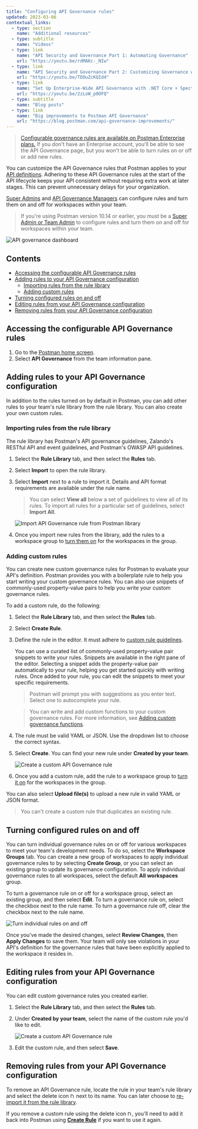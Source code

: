```yaml
---
title: "Configuring API Governance rules"
updated: 2023-03-06
contextual_links:
  - type: section
    name: "Additional resources"
  - type: subtitle
    name: "Videos"
  - type: link
    name: "API Security and Governance Part 1: Automating Governance"
    url: "https://youtu.be/rdMAKc-_NIw"
  - type: link
    name: "API Security and Governance Part 2: Customizing Governance with Spectral Rulesets"
    url: "https://youtu.be/TDOuZcKQId4"
  - type: link
    name: "Set Up Enterprise-Wide API Governance with .NET Core + Spectral | Postman Enterprise"
    url: "https://youtu.be/2zLoW_p0OFQ"
  - type: subtitle
    name: "Blog posts"
  - type: link
    name: "Big improvements to Postman API Governance"
    url: "https://blog.postman.com/api-governance-improvements/"
---
```


> [Configurable governance rules are available on Postman Enterprise plans.](https://www.postman.com/pricing) If you don't have an Enterprise account, you'll be able to see the API Governance page, but you won't be able to turn rules on or off or add new rules.

You can customize the API Governance rules that Postman applies to your [API definitions](/docs/api-governance/api-definition/api-definition-warnings/). Adhering to these API Governance rules at the start of the API lifecycle keeps your API consistent without requiring extra work at later stages. This can prevent unnecessary delays for your organization.

[Super Admins](/docs/collaborating-in-postman/roles-and-permissions/#team-roles) and [API Governance Managers](/docs/collaborating-in-postman/roles-and-permissions/#team-roles) can configure rules and turn them on and off for workspaces within your team.

> If you're using Postman version 10.14 or earlier, you must be a [Super Admin or Team Admin](/docs/collaborating-in-postman/roles-and-permissions/#team-roles) to configure rules and turn them on and off for workspaces within your team.

<img alt="API governance dashboard" src="https://assets.postman.com/postman-docs/v10/api-governance-dashboard-v10.jpg"/>

## Contents

* [Accessing the configurable API Governance rules](#accessing-the-configurable-api-governance-rules)
* [Adding rules to your API Governance configuration](#adding-rules-to-your-api-governance-configuration)
    * [Importing rules from the rule library](#importing-rules-from-the-rule-library)
    * [Adding custom rules](#adding-custom-rules)
* [Turning configured rules on and off](#turning-configured-rules-on-and-off)
* [Editing rules from your API Governance configuration](#editing-rules-from-your-api-governance-configuration)
* [Removing rules from your API Governance configuration](#removing-rules-from-your-api-governance-configuration)

## Accessing the configurable API Governance rules

1. Go to the [Postman home screen](https://go.postman.co/).
1. Select **API Governance** from the team information pane.

## Adding rules to your API Governance configuration

In addition to the rules turned on by default in Postman, you can add other rules to your team's rule library from the rule library. You can also create your own custom rules.

### Importing rules from the rule library

The rule library has Postman's API governance guidelines, Zalando's RESTful API and event guidelines, and Postman's OWASP API guidelines.

1. Select the **Rule Library** tab, and then select the **Rules** tab.
1. Select **Import** to open the rule library.
1. Select **Import** next to a rule to import it. Details and API format requirements are available under the rule name.

    > You can select **View all** below a set of guidelines to view all of its rules. To import all rules for a particular set of guidelines, select **Import All**.

    <img alt="Import API Governance rule from Postman library" src="https://assets.postman.com/postman-docs/import-postman-rule-from-rule-library-10.12.0.jpg"/>

1. Once you import new rules from the library, add the rules to a workspace group to [turn them on](#turning-configured-rules-on-and-off) for the workspaces in the group.

### Adding custom rules

You can create new custom governance rules for Postman to evaluate your API's definition. Postman provides you with a boilerplate rule to help you start writing your custom governance rules. You can also use snippets of commonly-used property-value pairs to help you write your custom governance rules.

To add a custom rule, do the following:

1. Select the **Rule Library** tab, and then select the **Rules** tab.
1. Select **Create Rule**.
1. Define the rule in the editor. It must adhere to [custom rule guidelines](/docs/api-governance/configurable-rules/spectral/).

    You can use a curated list of commonly-used property-value pair snippets to write your rules. Snippets are available in the right pane of the editor. Selecting a snippet adds the property-value pair automatically to your rule, helping you get started quickly with writing rules. Once added to your rule, you can edit the snippets to meet your specific requirements.

    > Postman will prompt you with suggestions as you enter text. Select one to autocomplete your rule.

    <!-- -->

    > You can write and add custom functions to your custom governance rules. For more information, see [Adding custom governance functions](/docs/api-governance/configurable-rules/configuring-custom-governance-functions/).

1. The rule must be valid YAML or JSON. Use the dropdown list to choose the correct syntax.
1. Select **Create**. You can find your new rule under **Created by your team**.

    <img alt="Create a custom API Governance rule" src="https://assets.postman.com/postman-docs/v10/api-governance-create-custom-rule-v10-2.jpg"/>

1. Once you add a custom rule, add the rule to a workspace group to [turn it on](#turning-configured-rules-on-and-off) for the workspaces in the group.

You can also select **Upload file(s)** to upload a new rule in valid YAML or JSON format.

> You can't create a custom rule that duplicates an existing rule.

## Turning configured rules on and off

You can turn individual governance rules on or off for various workspaces to meet your team's development needs. To do so, select the **Workspace Groups** tab. You can create a new group of workspaces to apply individual governance rules to by selecting **Create Group**, or you can select an existing group to update its governance configuration. To apply individual governance rules to all workspaces, select the default **All workspaces** group.

To turn a governance rule on or off for a workspace group, select an existing group, and then select **Edit**. To turn a governance rule on, select the checkbox next to the rule name. To turn a governance rule off, clear the checkbox next to the rule name.

<img alt="Turn individual rules on and off" src="https://assets.postman.com/postman-docs/api-governance-turn-rules-on-off-10.12.0.jpg"/>

Once you've made the desired changes, select **Review Changes**, then **Apply Changes** to save them. Your team will only see violations in your API's definition for the governance rules that have been explicitly applied to the workspace it resides in.

## Editing rules from your API Governance configuration

You can edit custom governance rules you created earlier.

1. Select the **Rule Library** tab, and then select the **Rules** tab.
1. Under **Created by your team**, select the name of the custom rule you'd like to edit.

    <img alt="Create a custom API Governance rule" src="https://assets.postman.com/postman-docs/v10/edit-custom-governance-rule-v10.jpg"/>

1. Edit the custom rule, and then select **Save**.

## Removing rules from your API Governance configuration

To remove an API Governance rule, locate the rule in your team's rule library and select the delete icon <img alt="Delete icon" src="https://assets.postman.com/postman-docs/icon-delete-v9.jpg#icon" width="12px"> next to its name. You can later choose to [re-import it from the rule library](#importing-rules-from-the-rule-library).

If you remove a custom rule using the delete icon <img alt="Delete icon" src="https://assets.postman.com/postman-docs/icon-delete-v9.jpg#icon" width="12px">, you'll need to add it back into Postman using [**Create Rule**](#adding-custom-rules) if you want to use it again.
